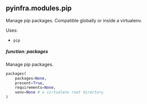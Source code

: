 ## pyinfra.modules.pip

Manage pip packages. Compatible globally or inside a virtualenv.

Uses:

+ `pip`

##### function: packages

Manage pip packages.

```py
packages(
    packages=None,
    present=True,
    requirements=None,
    venv=None # a virtualenv root directory
)
```

